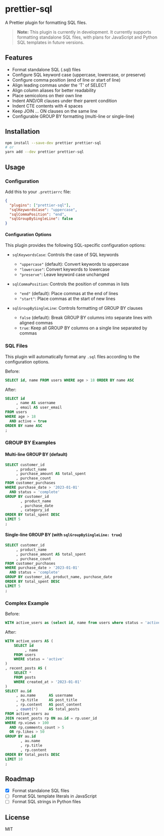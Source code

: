 # prettier-sql

A Prettier plugin for formatting SQL files.

> **Note:** This plugin is currently in development. It currently supports formatting standalone SQL files, with plans for JavaScript and Python SQL templates in future versions.

## Features

- Format standalone SQL (.sql) files
- Configure SQL keyword case (uppercase, lowercase, or preserve)
- Configure comma position (end of line or start of line)
- Align leading commas under the 'T' of SELECT
- Align column aliases for better readability
- Place semicolons on their own line
- Indent AND/OR clauses under their parent condition
- Indent CTE contents with 4 spaces
- Keep JOIN ... ON clauses on the same line
- Configurable GROUP BY formatting (multi-line or single-line)

## Installation

```bash
npm install --save-dev prettier prettier-sql
# or
yarn add --dev prettier prettier-sql
```

## Usage

### Configuration

Add this to your `.prettierrc` file:

```json
{
  "plugins": ["prettier-sql"],
  "sqlKeywordsCase": "uppercase",
  "sqlCommaPosition": "end",
  "sqlGroupBySingleLine": false
}
```

#### Configuration Options

This plugin provides the following SQL-specific configuration options:

- `sqlKeywordsCase`: Controls the case of SQL keywords
  - `"uppercase"` (default): Convert keywords to uppercase
  - `"lowercase"`: Convert keywords to lowercase
  - `"preserve"`: Leave keyword case unchanged
  
- `sqlCommaPosition`: Controls the position of commas in lists
  - `"end"` (default): Place commas at the end of lines
  - `"start"`: Place commas at the start of new lines

- `sqlGroupBySingleLine`: Controls formatting of GROUP BY clauses
  - `false` (default): Break GROUP BY columns into separate lines with aligned commas
  - `true`: Keep all GROUP BY columns on a single line separated by commas

### SQL Files

This plugin will automatically format any `.sql` files according to the configuration options.

Before:
```sql
SELECT id, name FROM users WHERE age > 18 ORDER BY name ASC
```

After:
```sql
SELECT id
     , name AS username
     , email AS user_email
FROM users
WHERE age > 18
  AND active = true
ORDER BY name ASC
;
```

### GROUP BY Examples

#### Multi-line GROUP BY (default)

```sql
SELECT customer_id
     , product_name
     , purchase_amount AS total_spent
     , purchase_count
FROM customer_purchases
WHERE purchase_date > '2023-01-01'
  AND status = 'complete'
GROUP BY customer_id
       , product_name
       , purchase_date
       , category_id
ORDER BY total_spent DESC
LIMIT 5
;
```

#### Single-line GROUP BY (with `sqlGroupBySingleLine: true`)

```sql
SELECT customer_id
     , product_name
     , purchase_amount AS total_spent
     , purchase_count
FROM customer_purchases
WHERE purchase_date > '2023-01-01'
  AND status = 'complete'
GROUP BY customer_id, product_name, purchase_date
ORDER BY total_spent DESC
LIMIT 5
;
```

### Complex Example

Before:
```sql
WITH active_users as (select id, name from users where status = 'active'), recent_posts as (select * from posts where created_at > '2023-01-01') SELECT au.id, au.name as username, rp.title as post_title, rp.content as post_content, count(*) as total_posts FROM active_users au JOIN recent_posts rp ON au.id = rp.user_id where rp.views > 100 AND rp.comments_count > 5 OR rp.likes > 50 GROUP BY au.id, au.name, rp.title, rp.content ORDER BY total_posts DESC LIMIT 10;
```

After:
```sql
WITH active_users AS (
    SELECT id
         , name
    FROM users
    WHERE status = 'active'
)
, recent_posts AS (
    SELECT *
    FROM posts
    WHERE created_at > '2023-01-01'
)
SELECT au.id
     , au.name      AS username
     , rp.title     AS post_title
     , rp.content   AS post_content
     , count(*)     AS total_posts
FROM active_users au
JOIN recent_posts rp ON au.id = rp.user_id
WHERE rp.views > 100
  AND rp.comments_count > 5
  OR rp.likes > 50
GROUP BY au.id
       , au.name
       , rp.title
       , rp.content
ORDER BY total_posts DESC
LIMIT 10
;
```

## Roadmap

- [x] Format standalone SQL files
- [ ] Format SQL template literals in JavaScript
- [ ] Format SQL strings in Python files

## License

MIT